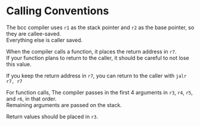 # Calling Conventions

The bcc compiler uses `r1` as the stack pointer and `r2` as the base pointer, so they are callee-saved.  
Everything else is caller saved.

When the compiler calls a function, it places the return address in `r7`.  
If your function plans to return to the caller, it should be careful to not lose this value.

If you keep the return address in `r7`, you can return to the caller with `jalr r7, r7`

For function calls, The compiler passes in the first 4 arguments in `r3`, `r4`, `r5`, and `r6`, in that order.  
Remaining arguments are passed on the stack.

Return values should be placed in `r3`.